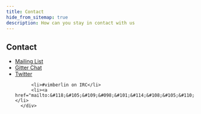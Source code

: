 ```yaml
---
title: Contact
hide_from_sitemap: true
description: How can you stay in contact with us
---
```


<div class="container">
  <div class="row">
      <div class="col-md-12">
        <h2>Contact</h2>
        <ul>
          <li><a target="_blank" rel="noopener noreferrer" href="https://groups.google.com/group/vimberlin/#">Mailing List</a></li>
          <li><a href="https://gitter.im/vimberlin/vimfest" rel="noopener noreferrer" target="_blank">Gitter Chat</a></li>
          <li><a href="https://twitter.com/vimberlin" rel="noopener noreferrer" target="_blank">Twitter</a></li>

          <li>#vimberlin on IRC</li>
          <li><a href="mailto:&#118;&#105;&#109;&#098;&#101;&#114;&#108;&#105;&#110;&#064;&#103;&#109;&#097;&#105;&#108;&#046;&#099;&#111;&#109">Email</a></li>
      </div>
  </div>
</div>

